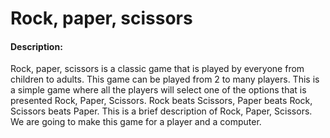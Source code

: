 # Rock, paper, scissors

#### Description:
Rock, paper, scissors is a classic game that is played by everyone from children to adults. 
This game can be played from 2 to many players. This is a simple game where all the players will select one of the options that is presented Rock, Paper, Scissors. Rock beats Scissors, Paper beats Rock, Scissors beats Paper. This is a brief description of Rock, Paper, Scissors. We are going to make this game for a player and a computer.
